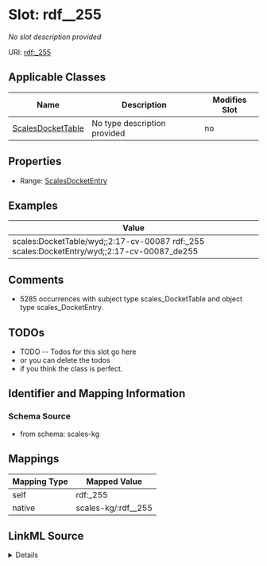 

# Slot: rdf__255


_No slot description provided_





URI: [rdf:_255](http://www.w3.org/1999/02/22-rdf-syntax-ns#_255)



<!-- no inheritance hierarchy -->





## Applicable Classes

| Name | Description | Modifies Slot |
| --- | --- | --- |
| [ScalesDocketTable](../classes/ScalesDocketTable.md) | No type description provided |  no  |







## Properties

* Range: [ScalesDocketEntry](../classes/ScalesDocketEntry.md)






## Examples

| Value |
| --- |
| scales:DocketTable/wyd;;2:17-cv-00087 rdf:_255 scales:DocketEntry/wyd;;2:17-cv-00087_de255 |

## Comments

* 5285 occurrences with subject type scales_DocketTable and object type scales_DocketEntry.

## TODOs

* TODO -- Todos for this slot go here
* or you can delete the todos
* if you think the class is perfect.

## Identifier and Mapping Information







### Schema Source


* from schema: scales-kg




## Mappings

| Mapping Type | Mapped Value |
| ---  | ---  |
| self | rdf:_255 |
| native | scales-kg/:rdf__255 |




## LinkML Source

<details>
```yaml
name: rdf__255
description: No slot description provided
todos:
- TODO -- Todos for this slot go here
- or you can delete the todos
- if you think the class is perfect.
comments:
- 5285 occurrences with subject type scales_DocketTable and object type scales_DocketEntry.
examples:
- value: scales:DocketTable/wyd;;2:17-cv-00087 rdf:_255 scales:DocketEntry/wyd;;2:17-cv-00087_de255
from_schema: scales-kg
rank: 1000
slot_uri: rdf:_255
alias: rdf__255
domain_of:
- scales_DocketTable
range: scales_DocketEntry

```
</details>